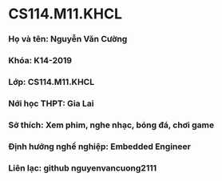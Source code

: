 # CS114.M11.KHCL
### Họ và tên: Nguyễn Văn Cường 
### Khóa: K14-2019
### Lớp: CS114.M11.KHCL
### Nới học THPT: Gia Lai
### Sở thích: Xem phim, nghe nhạc, bóng đá, chơi game 
### Định hướng nghề nghiệp: Embedded Engineer
### Liên lạc: github nguyenvancuong2111 